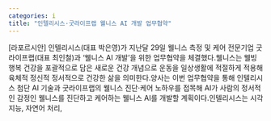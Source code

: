 ```yaml
---
categories: i
title: "인텔리시스·굿라이프랩 웰니스 AI 개발 업무협약"
---
```

[라포르시안] 인텔리시스(대표 박은영)가 지난달 29일 웰니스 측정 및 케어 전문기업 굿라이프랩(대표 최인철)과 ‘웰니스 AI 개발’을 위한 업무협약을 체결했다.웰니스는 웰빙 행복 건강을 포괄적으로 담은 새로운 건강 개념으로 운동을 일상생활에 적절하게 적용해 육체적 정신적 정서적으로 건강한 삶을 의미한다.양사는 이번 업무협약을 통해 인텔리시스 첨단 AI 기술과 굿라이프랩의 웰니스 진단·케어 노하우를 접목해 AI가 사람의 정서적인 감정인 웰니스를 진단하고 케어하는 웰니스 AI를 개발할 계획이다.인텔리시스는 시각 지능, 자연어 처리,